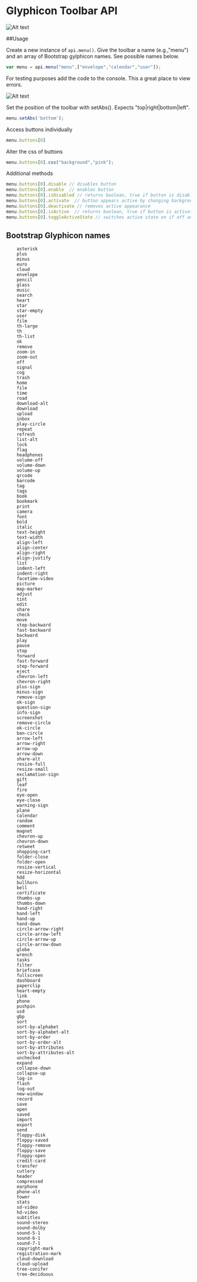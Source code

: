# Glyphicon Toolbar API

![Alt text](/assets/images/example2.png?raw=true "Preview")

##Usage

Create a new instance of `api.menu()`. Give the toolbar a name (e.g.,"menu") and an array of Bootstrap gylphicon names. See possible names below.

```javascript
var menu = api.menu("menu",["envelope","calendar","user"]);
```

For testing purposes add the code to the console. This a great place to view errors.

![Alt text](/assets/images/example1.png?raw=true "Preview")

Set the position of the toolbar with setAbs(). Expects "top|right|bottom|left".

```javascript
menu.setAbs('bottom');
```

Access buttons individually

```javascript
menu.buttons[0]
```

Alter the css of buttons

```javascript
menu.buttons[0].css("background","pink");
```

Additional methods
```javascript
menu.buttons[0].disable // disables button
menu.buttons[0].enable  // enables button
menu.buttons[0].isDisabled // returns boolean, true if button is disabled
menu.buttons[0].activate  // button appears active by changing background color
menu.buttons[0].deactivate // removes active appearance
menu.buttons[0].isActive  // returns boolean, true if button is activated
menu.buttons[0].toggleActiveState // switches active state on if off and off if on
```

## Bootstrap Glyphicon names

        asterisk
        plus
        minus
        euro
        cloud
        envelope
        pencil
        glass
        music
        search
        heart
        star
        star-empty
        user
        film
        th-large
        th
        th-list
        ok
        remove
        zoom-in
        zoom-out
        off
        signal
        cog
        trash
        home
        file
        time
        road
        download-alt
        download
        upload
        inbox
        play-circle
        repeat
        refresh
        list-alt
        lock
        flag
        headphones
        volume-off
        volume-down
        volume-up
        qrcode
        barcode
        tag
        tags
        book
        bookmark
        print
        camera
        font
        bold
        italic
        text-height
        text-width
        align-left
        align-center
        align-right
        align-justify
        list
        indent-left
        indent-right
        facetime-video
        picture
        map-marker
        adjust
        tint
        edit
        share
        check
        move
        step-backward
        fast-backward
        backward
        play
        pause
        stop
        forward
        fast-forward
        step-forward
        eject
        chevron-left
        chevron-right
        plus-sign
        minus-sign
        remove-sign
        ok-sign
        question-sign
        info-sign
        screenshot
        remove-circle
        ok-circle
        ban-circle
        arrow-left
        arrow-right
        arrow-up
        arrow-down
        share-alt
        resize-full
        resize-small
        exclamation-sign
        gift
        leaf
        fire
        eye-open
        eye-close
        warning-sign
        plane
        calendar
        random
        comment
        magnet
        chevron-up
        chevron-down
        retweet
        shopping-cart
        folder-close
        folder-open
        resize-vertical
        resize-horizontal
        hdd
        bullhorn
        bell
        certificate
        thumbs-up
        thumbs-down
        hand-right
        hand-left
        hand-up
        hand-down
        circle-arrow-right
        circle-arrow-left
        circle-arrow-up
        circle-arrow-down
        globe
        wrench
        tasks
        filter
        briefcase
        fullscreen
        dashboard
        paperclip
        heart-empty
        link
        phone
        pushpin
        usd
        gbp
        sort
        sort-by-alphabet
        sort-by-alphabet-alt
        sort-by-order
        sort-by-order-alt
        sort-by-attributes
        sort-by-attributes-alt
        unchecked
        expand
        collapse-down
        collapse-up
        log-in
        flash
        log-out
        new-window
        record
        save
        open
        saved
        import
        export
        send
        floppy-disk
        floppy-saved
        floppy-remove
        floppy-save
        floppy-open
        credit-card
        transfer
        cutlery
        header
        compressed
        earphone
        phone-alt
        tower
        stats
        sd-video
        hd-video
        subtitles
        sound-stereo
        sound-dolby
        sound-5-1
        sound-6-1
        sound-7-1
        copyright-mark
        registration-mark
        cloud-download
        cloud-upload
        tree-conifer
        tree-deciduous
